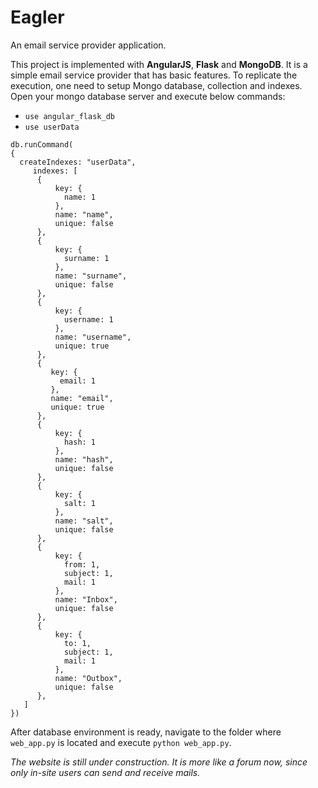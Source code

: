 # Eagler
An email service provider application.

This project is implemented with **AngularJS**, **Flask** and **MongoDB**. It is a simple email service provider that has basic features.
To replicate the execution, one need to setup Mongo database, collection and indexes. Open your mongo database server and execute below commands:
* `use angular_flask_db`
* `use userData`
```
db.runCommand(
{
  createIndexes: "userData",
     indexes: [
      {
          key: {
            name: 1
          },
          name: "name",
          unique: false
      },
      {
          key: {
            surname: 1
          },
          name: "surname",
          unique: false
      },
      {
          key: {
            username: 1
          },
          name: "username",
          unique: true
      },
      {
         key: {
           email: 1
         },
         name: "email",
         unique: true
      },
      {
          key: {
            hash: 1
          },
          name: "hash",
          unique: false
      },
      {
          key: {
            salt: 1
          },
          name: "salt",
          unique: false
      },
      {
          key: {
            from: 1,
            subject: 1,
            mail: 1
          },
          name: "Inbox",
          unique: false
      },
      {
          key: {
            to: 1,
            subject: 1,
            mail: 1
          },
          name: "Outbox",
          unique: false
      },
   ]
})
```
After database environment is ready, navigate to the folder where `web_app.py` is located and execute `python web_app.py`.

*The website is still under construction. It is more like a forum now, since only in-site users can send and receive mails.*
